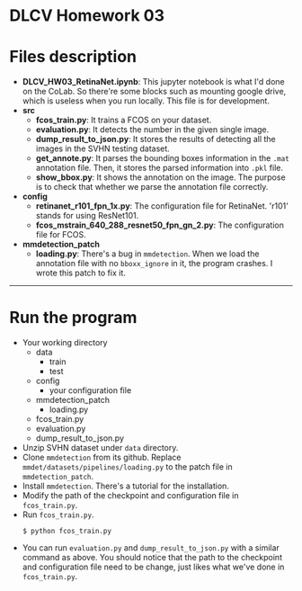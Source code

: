 DLCV Homework 03
===

# Files description

- **DLCV_HW03_RetinaNet.ipynb**: This jupyter notebook is what I'd done on the CoLab. So there're some blocks such as mounting google drive, which is useless when you run locally. This file is for development.
- **src**
    - **fcos_train.py**: It trains a FCOS on your dataset.
    - **evaluation.py**: It detects the number in the given single image.
    - **dump_result_to_json.py**: It stores the results of detecting all the images in the SVHN testing dataset.
    - **get_annote.py**: It parses the bounding boxes information in the `.mat` annotation file. Then, it stores the parsed information into `.pkl` file.
    - **show_bbox.py**: It shows the annotation on the image. The purpose is to check that whether we parse the annotation file correctly.
- **config**
    - **retinanet_r101_fpn_1x.py**: The configuration file for RetinaNet. 'r101' stands for using ResNet101.
    - **fcos_mstrain_640_288_resnet50_fpn_gn_2.py**: The configuration file for FCOS.
- **mmdetection_patch**
    - **loading.py**: There's a bug in `mmdetection`. When we load the annotation file with no `bboxx_ignore` in it, the program crashes. I wrote this patch to fix it.

----

# Run the program

- Your working directory
    - data
        - train
        - test
	- config
        - your configuration file
    - mmdetection_patch
        - loading.py
	- fcos_train.py
    - evaluation.py
    - dump_result_to_json.py
- Unzip SVHN dataset under `data` directory.
- Clone `mmdetection` from its github. Replace `mmdet/datasets/pipelines/loading.py` to the patch file in `mmdetection_patch`.
- Install `mmdetection`. There's a tutorial for the installation.
- Modify the path of the checkpoint and configuration file in `fcos_train.py`.
- Run `fcos_train.py`.
    ```python=
    $ python fcos_train.py
    ```
- You can run `evaluation.py` and `dump_result_to_json.py` with a similar command as above. You should notice that the path to the checkpoint and configuration file need to be change, just likes what we've done in `fcos_train.py`.
